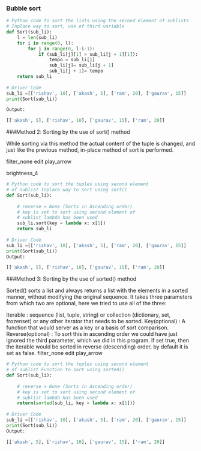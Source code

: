 ### Bubble sort

```python
# Python code to sort the lists using the second element of sublists 
# Inplace way to sort, use of third variable 
def Sort(sub_li): 
    l = len(sub_li) 
    for i in range(0, l): 
        for j in range(0, l-i-1): 
            if (sub_li[j][1] > sub_li[j + 1][1]): 
                tempo = sub_li[j] 
                sub_li[j]= sub_li[j + 1] 
                sub_li[j + 1]= tempo 
    return sub_li 
  
# Driver Code 
sub_li =[['rishav', 10], ['akash', 5], ['ram', 20], ['gaurav', 15]] 
print(Sort(sub_li)) 

Output:

[['akash', 5], ['rishav', 10], ['gaurav', 15], ['ram', 20]]

```

###Method 2: Sorting by the use of sort() method

While sorting via this method the actual content of the tuple is changed, and just like the previous method, in-place method of sort is performed.

filter_none
edit
play_arrow

brightness_4

```python
# Python code to sort the tuples using second element  
# of sublist Inplace way to sort using sort() 
def Sort(sub_li): 
  
    # reverse = None (Sorts in Ascending order) 
    # key is set to sort using second element of  
    # sublist lambda has been used 
    sub_li.sort(key = lambda x: x[1]) 
    return sub_li 
  
# Driver Code 
sub_li =[['rishav', 10], ['akash', 5], ['ram', 20], ['gaurav', 15]] 
print(Sort(sub_li)) 
Output:

[['akash', 5], ['rishav', 10], ['gaurav', 15], ['ram', 20]]

```

###Method 3: Sorting by the use of sorted() method

Sorted() sorts a list and always returns a list with the elements in a sorted manner, without modifying the original sequence. It takes three parameters from which two are optional, here we tried to use all of the three:

Iterable : sequence (list, tuple, string) or collection (dictionary, set, frozenset) or any other iterator that needs to be sorted.
Key(optional) : A function that would server as a key or a basis of sort comparison.
Reverse(optional) : To sort this in ascending order we could have just ignored the third parameter, which we did in this program. If set true, then the iterable would be sorted in reverse (descending) order, by default it is set as false.
filter_none
edit
play_arrow

```python
# Python code to sort the tuples using second element  
# of sublist Function to sort using sorted() 
def Sort(sub_li): 
  
    # reverse = None (Sorts in Ascending order) 
    # key is set to sort using second element of  
    # sublist lambda has been used 
    return(sorted(sub_li, key = lambda x: x[1]))     
  
# Driver Code 
sub_li =[['rishav', 10], ['akash', 5], ['ram', 20], ['gaurav', 15]] 
print(Sort(sub_li)) 
Output:

[['akash', 5], ['rishav', 10], ['gaurav', 15], ['ram', 20]]

```
